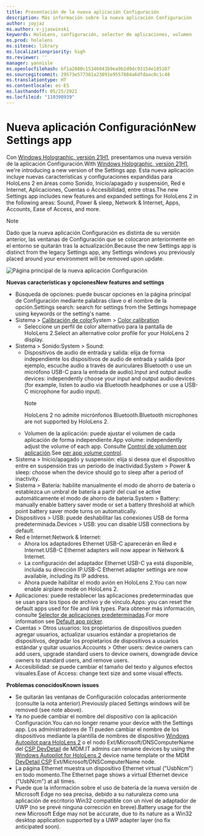 ```yaml
---
title: Presentación de la nueva aplicación Configuración
description: Más información sobre la nueva aplicación Configuración
author: joyjaz
ms.author: v-jjaswinski
keywords: HoloLens, configuración, selector de aplicaciones, volumen
ms.prod: hololens
ms.sitesec: library
ms.localizationpriority: high
ms.reviewer: ''
manager: yannisle
ms.openlocfilehash: bf1a2080c15346843b9ea9b2d0dc93154e185107
ms.sourcegitcommit: 29573e577381a23891e9557884a6dfdaac0c1c48
ms.translationtype: HT
ms.contentlocale: es-ES
ms.lasthandoff: 05/25/2021
ms.locfileid: "110398939"
---
```

# <a name="new-settings-app"></a><span data-ttu-id="f6820-104">Nueva aplicación Configuración</span><span class="sxs-lookup"><span data-stu-id="f6820-104">New Settings app</span></span>

<span data-ttu-id="f6820-105">Con [Windows Holographic, versión 21H1](hololens-release-notes.md#windows-holographic-version-21h1), presentamos una nueva versión de la aplicación Configuración.</span><span class="sxs-lookup"><span data-stu-id="f6820-105">With [Windows Holographic, version 21H1](hololens-release-notes.md#windows-holographic-version-21h1), we're introducing a new version of the Settings app.</span></span> <span data-ttu-id="f6820-106">Esta nueva aplicación incluye nuevas características y configuraciones expandidas para HoloLens 2 en áreas como Sonido, Inicio/apagado y suspensión, Red e Internet, Aplicaciones, Cuentas o Accesibilidad, entre otras.</span><span class="sxs-lookup"><span data-stu-id="f6820-106">The new Settings app includes new features and expanded settings for HoloLens 2 in the following areas: Sound, Power & sleep, Network & Internet, Apps, Accounts, Ease of Access, and more.</span></span>

> [!NOTE]
> <span data-ttu-id="f6820-107">Dado que la nueva aplicación Configuración es distinta de su versión anterior, las ventanas de Configuración que se colocaron anteriormente en el entorno se quitarán tras la actualización.</span><span class="sxs-lookup"><span data-stu-id="f6820-107">Because the new Settings app is distinct from the legacy Settings app, any Settings windows you previously placed around your environment will be removed upon update.</span></span>

![Página principal de la nueva aplicación Configuración](images/new-settings-app.png)

<span data-ttu-id="f6820-109">**Nuevas características y opciones**</span><span class="sxs-lookup"><span data-stu-id="f6820-109">**New features and settings**</span></span>
- <span data-ttu-id="f6820-110">Búsqueda de opciones: puede buscar opciones en la página principal de Configuración mediante palabras clave o el nombre de la opción.</span><span class="sxs-lookup"><span data-stu-id="f6820-110">Settings search: search for settings from the Settings homepage using keywords or the setting's name.</span></span>
- <span data-ttu-id="f6820-111">Sistema > [Calibración de color](hololens2-display.md#how-to-use-display-color-calibration)</span><span class="sxs-lookup"><span data-stu-id="f6820-111">System > [Color calibration](hololens2-display.md#how-to-use-display-color-calibration)</span></span>
    - <span data-ttu-id="f6820-112">Seleccione un perfil de color alternativo para la pantalla de HoloLens 2.</span><span class="sxs-lookup"><span data-stu-id="f6820-112">Select an alternative color profile for your HoloLens 2 display.</span></span>
- <span data-ttu-id="f6820-113">Sistema > Sonido:</span><span class="sxs-lookup"><span data-stu-id="f6820-113">System > Sound:</span></span>
  - <span data-ttu-id="f6820-114">Dispositivos de audio de entrada y salida: elija de forma independiente los dispositivos de audio de entrada y salida (por ejemplo, escuche audio a través de auriculares Bluetooth o use un micrófono USB-C para la entrada de audio).</span><span class="sxs-lookup"><span data-stu-id="f6820-114">Input and output audio devices: independently choose your input and output audio devices (for example, listen to audio via Bluetooth headphones or use a USB-C microphone for audio input).</span></span>
    > [!NOTE]
    > <span data-ttu-id="f6820-115">HoloLens 2 no admite micrónfonos Bluetooth.</span><span class="sxs-lookup"><span data-stu-id="f6820-115">Bluetooth microphones are not supported by HoloLens 2.</span></span>
  - <span data-ttu-id="f6820-116">Volumen de la aplicación: puede ajustar el volumen de cada aplicación de forma independiente.</span><span class="sxs-lookup"><span data-stu-id="f6820-116">App volume: independently adjust the volume of each app.</span></span> <span data-ttu-id="f6820-117">Consulte [Control de volumen por aplicación](holographic-home.md#per-app-volume-control).</span><span class="sxs-lookup"><span data-stu-id="f6820-117">See [per app volume control](holographic-home.md#per-app-volume-control).</span></span>
- <span data-ttu-id="f6820-118">Sistema > Inicio/apagado y suspensión: elija si desea que el dispositivo entre en suspensión tras un período de inactividad.</span><span class="sxs-lookup"><span data-stu-id="f6820-118">System > Power & sleep: choose when the device should go to sleep after a period of inactivity.</span></span>
- <span data-ttu-id="f6820-119">Sistema > Batería: habilite manualmente el modo de ahorro de batería o establezca un umbral de batería a partir del cual se active automáticamente el modo de ahorro de batería.</span><span class="sxs-lookup"><span data-stu-id="f6820-119">System > Battery: manually enable battery saver mode or set a battery threshold at which point battery saver mode turns on automatically.</span></span>
- <span data-ttu-id="f6820-120">Dispositivos > USB: puede deshabilitar las conexiones USB de forma predeterminada.</span><span class="sxs-lookup"><span data-stu-id="f6820-120">Devices > USB: you can disable USB connections by default.</span></span>
- <span data-ttu-id="f6820-121">Red e Internet:</span><span class="sxs-lookup"><span data-stu-id="f6820-121">Network & Internet:</span></span>
  - <span data-ttu-id="f6820-122">Ahora los adaptadores Ethernet USB-C aparecerán en Red e Internet.</span><span class="sxs-lookup"><span data-stu-id="f6820-122">USB-C Ethernet adapters will now appear in Network & Internet.</span></span>
  - <span data-ttu-id="f6820-123">La configuración del adaptador Ethernet USB-C ya está disponible, incluida su dirección IP.</span><span class="sxs-lookup"><span data-stu-id="f6820-123">USB-C Ethernet adapter settings are now available, including its IP address.</span></span>
  - <span data-ttu-id="f6820-124">Ahora puede habilitar el modo avión en HoloLens 2.</span><span class="sxs-lookup"><span data-stu-id="f6820-124">You can now enable airplane mode on HoloLens 2.</span></span>
- <span data-ttu-id="f6820-125">Aplicaciones: puede restablecer las aplicaciones predeterminadas que se usan para los tipos de archivo y de vínculo.</span><span class="sxs-lookup"><span data-stu-id="f6820-125">Apps: you can reset the default apps used for file and link types.</span></span> <span data-ttu-id="f6820-126">Para obtener más información, consulte [Selector de aplicaciones predeterminadas](holographic-home.md#default-app-picker).</span><span class="sxs-lookup"><span data-stu-id="f6820-126">For more information see [Default app picker](holographic-home.md#default-app-picker).</span></span>
- <span data-ttu-id="f6820-127">Cuentas > Otros usuarios: los propietarios de dispositivos pueden agregar usuarios, actualizar usuarios estándar a propietarios de dispositivos, degradar los propietarios de dispositivos a usuarios estándar y quitar usuarios.</span><span class="sxs-lookup"><span data-stu-id="f6820-127">Accounts > Other users: device owners can add users, upgrade standard users to device owners, downgrade device owners to standard users, and remove users.</span></span>
- <span data-ttu-id="f6820-128">Accesibilidad: se puede cambiar el tamaño del texto y algunos efectos visuales.</span><span class="sxs-lookup"><span data-stu-id="f6820-128">Ease of Access: change text size and some visual effects.</span></span>

<span data-ttu-id="f6820-129">**Problemas conocidos**</span><span class="sxs-lookup"><span data-stu-id="f6820-129">**Known issues**</span></span>
- <span data-ttu-id="f6820-130">Se quitarán las ventanas de Configuración colocadas anteriormente (consulte la nota anterior).</span><span class="sxs-lookup"><span data-stu-id="f6820-130">Previously placed Settings windows will be removed (see note above).</span></span>
- <span data-ttu-id="f6820-131">Ya no puede cambiar el nombre del dispositivo con la aplicación Configuración.</span><span class="sxs-lookup"><span data-stu-id="f6820-131">You can no longer rename your device with the Settings app.</span></span> <span data-ttu-id="f6820-132">Los administradores de TI pueden cambiar el nombre de los dispositivos mediante la plantilla de nombres de dispositivo [Windows Autopilot para HoloLens 2](https://docs.microsoft.com/hololens/hololens2-autopilot) o el nodo Ext/Microsoft/DNSComputerName del [CSP DevDetail](https://docs.microsoft.com/windows/client-management/mdm/devdetail-csp) de MDM.</span><span class="sxs-lookup"><span data-stu-id="f6820-132">IT admins can rename devices by using the [Windows Autopilot for HoloLens 2](https://docs.microsoft.com/hololens/hololens2-autopilot) device name template or the MDM [DevDetail CSP](https://docs.microsoft.com/windows/client-management/mdm/devdetail-csp) Ext/Microsoft/DNSComputerName node.</span></span>
- <span data-ttu-id="f6820-133">La página Ethernet muestra un dispositivo Ethernet virtual ("UsbNcm") en todo momento.</span><span class="sxs-lookup"><span data-stu-id="f6820-133">The Ethernet page shows a virtual Ethernet device ("UsbNcm") at all times.</span></span>
- <span data-ttu-id="f6820-134">Puede que la información sobre el uso de batería de la nueva versión de Microsoft Edge no sea precisa, debido a su naturaleza como una aplicación de escritorio Win32 compatible con un nivel de adaptador de UWP (no se prevé ninguna corrección en breve).</span><span class="sxs-lookup"><span data-stu-id="f6820-134">Battery usage for the new Microsoft Edge may not be accurate, due to its nature as a Win32 desktop application supported by a UWP adapter layer (no fix anticipated soon).</span></span>

